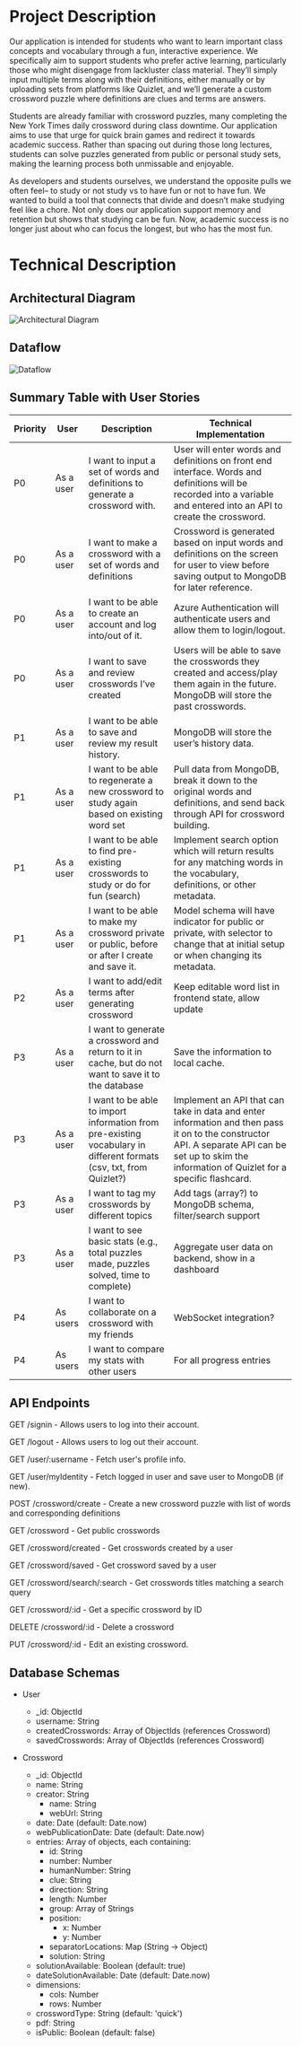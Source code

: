 # Project Description

Our application is intended for students who want to learn important class concepts and vocabulary through a fun, interactive experience. We specifically aim to support students who prefer active learning, particularly those who might disengage from lackluster class material. They’ll simply input multiple terms along with their definitions, either manually or by uploading sets from platforms like Quizlet, and we’ll generate a custom crossword puzzle where definitions are clues and terms are answers. 

Students are already familiar with crossword puzzles, many completing the New York Times daily crossword during class downtime. Our application aims to use that urge for quick brain games and redirect it towards academic success. Rather than spacing out during those long lectures, students can solve puzzles generated from public or personal study sets, making the learning process both unmissable and enjoyable.

As developers and students ourselves, we understand the opposite pulls we often feel– to study or not study vs to have fun or not to have fun. We wanted to build a tool that connects that divide and doesn’t make studying feel like a chore. Not only does our application support memory and retention but shows that studying can be fun. Now, academic success is no longer just about who can focus the longest, but who has the most fun.

# Technical Description
## Architectural Diagram

![Architectural Diagram](proposal/Architectual.jpg)

## Dataflow

![Dataflow](proposal/dataflow.jpg)


## Summary Table with User Stories

| Priority | User        | Description                                                                 | Technical Implementation                                                                                                                                     |
|----------|-------------|-----------------------------------------------------------------------------|--------------------------------------------------------------------------------------------------------------------------------------------------------------|
| P0       | As a user   | I want to input a set of words and definitions to generate a crossword with.| User will enter words and definitions on front end interface. Words and definitions will be recorded into a variable and entered into an API to create the crossword. |
| P0       | As a user   | I want to make a crossword with a set of words and definitions              | Crossword is generated based on input words and definitions on the screen for user to view before saving output to MongoDB for later reference.             |
| P0       | As a user   | I want to be able to create an account and log into/out of it.              | Azure Authentication will authenticate users and allow them to login/logout.                                                                                 |
| P0       | As a user   | I want to save and review crosswords I’ve created                           | Users will be able to save the crosswords they created and access/play them again in the future. MongoDB will store the past crosswords.                    |
| P1       | As a user   | I want to be able to save and review my result history.                     | MongoDB will store the user’s history data.                                                                                                                  |
| P1       | As a user   | I want to be able to regenerate a new crossword to study again based on existing word set | Pull data from MongoDB, break it down to the original words and definitions, and send back through API for crossword building.                    |
| P1       | As a user   | I want to be able to find pre-existing crosswords to study or do for fun (search) | Implement search option which will return results for any matching words in the vocabulary, definitions, or other metadata.                         |
| P1       | As a user   | I want to be able to make my crossword private or public, before or after I create and save it. | Model schema will have indicator for public or private, with selector to change that at initial setup or when changing its metadata.            |
| P2       | As a user   | I want to add/edit terms after generating crossword                         | Keep editable word list in frontend state, allow update                                                                                                     |
| P3       | As a user   | I want to generate a crossword and return to it in cache, but do not want to save it to the database | Save the information to local cache.                                                                         |
| P3       | As a user   | I want to be able to import information from pre-existing vocabulary in different formats (csv, txt, from Quizlet?) | Implement an API that can take in data and enter information and then pass it on to the constructor API. A separate API can be set up to skim the information of Quizlet for a specific flashcard. |
| P3       | As a user   | I want to tag my crosswords by different topics                             | Add tags (array?) to MongoDB schema, filter/search support                                                                                                   |
| P3       | As a user   | I want to see basic stats (e.g., total puzzles made, puzzles solved, time to complete) | Aggregate user data on backend, show in a dashboard                                                                 |
| P4       | As users    | I want to collaborate on a crossword with my friends                        | WebSocket integration?                                                                                                                                       |
| P4       | As users    | I want to compare my stats with other users                                 | For all progress entries                                                                                                                                     |



## API Endpoints

GET /signin - Allows users to log into their account.

GET /logout - Allows users to log out their account.

GET /user/:username  - Fetch user's profile info.

GET /user/myIdentity  - Fetch logged in user and save user to MongoDB (if new).



POST /crossword/create - Create a new crossword puzzle with list of words and corresponding definitions

GET /crossword - Get public crosswords

GET /crossword/created - Get crosswords created by a user

GET /crossword/saved - Get crossword saved by a user

GET /crossword/search/:search - Get crosswords titles matching a search query

GET /crossword/:id - Get a specific crossword by ID

DELETE /crossword/:id - Delete a crossword

PUT /crossword/:id  - Edit an existing crossword.


## Database Schemas

- User
	- _id: ObjectId
	- username: String
	- createdCrosswords: Array of ObjectIds (references Crossword)
	- savedCrosswords: Array of ObjectIds (references Crossword)
	
- Crossword
	- _id: ObjectId
	- name: String
	- creator: String
		- name: String
		- webUrl: String
	- date: Date (default: Date.now)
	- webPublicationDate: Date (default: Date.now)
	- entries: Array of objects, each containing:
		- id: String
		- number: Number
		- humanNumber: String
		- clue: String
		- direction: String
		- length: Number
		- group: Array of Strings
		- position:
			- x: Number
			- y: Number
		- separatorLocations: Map (String → Object)
		- solution: String
	- solutionAvailable: Boolean (default: true)
	- dateSolutionAvailable: Date (default: Date.now)
	- dimensions:
		- cols: Number
		- rows: Number
	- crosswordType: String (default: 'quick')
	- pdf: String 
	- isPublic: Boolean (default: false)
